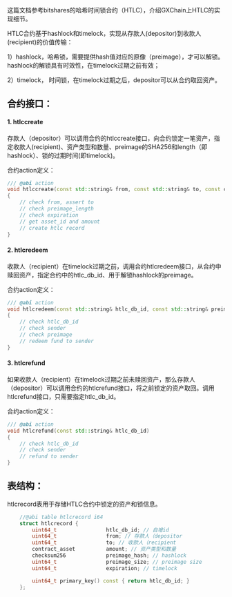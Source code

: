 这篇文档参考bitshares的哈希时间锁合约（HTLC），介绍GXChain上HTLC的实现细节。

HTLC合约基于hashlock和timelock，实现从存款人(depositor)到收款人(recipient)的价值传输：

1）hashlock，哈希锁，需要提供hash值对应的原像（preimage），才可以解锁。hashlock的解锁具有时效性，在timelock过期之前有效；

2）timelock， 时间锁，在timelock过期之后，depositor可以从合约取回资产。

## 合约接口：

#### 1. htlccreate

存款人（depositor）可以调用合约的htlccreate接口，向合约锁定一笔资产，指定收款人(recipient)、资产类型和数量、preimage的SHA256和length（即hashlock）、锁的过期时间(即timelock)。

合约action定义：

```c++
/// @abi action
void htlccreate(const std::string& from, const std::string& to, const checksum256& preimage_hash, uint64_t preimage_length, uint64_t expiration)
{
    // check from, assert to
    // check preimage_length
    // check expiration
    // get asset_id and amount
    // create htlc record
}
```

#### 2. htlcredeem

收款人（recipient）在timelock过期之前，调用合约htlcredeem接口，从合约中赎回资产，指定合约中的htlc_db_id、用于解锁hashlock的preimage。

合约action定义：
```c++
/// @abi action
void htlcredeem(const std::string& htlc_db_id, const std::string& preimage)
{
    // check htlc_db_id
    // check sender
    // check preimage
    // redeem fund to sender
}
```

#### 3. htlcrefund

如果收款人（recipient）在timelock过期之前未赎回资产，那么存款人（depositor）可以调用合约的htlcrefund接口，将之前锁定的资产取回。调用htlcrefund接口，只需要指定htlc_db_id。

合约action定义：
```c++
/// @abi action
void htlcrefund(const std::string& htlc_db_id)
{
    // check htlc_db_id
    // check sender
    // refund to sender
}
```

## 表结构：
htlcrecord表用于存储HTLC合约中锁定的资产和锁信息。

```c++
    //@abi table htlcrecord i64
    struct htlcrecord {
        uint64_t                htlc_db_id; // 自增id
        uint64_t                from; // 存款人（depositor
        uint64_t                to; // 收款人（recipient
        contract_asset          amount; // 资产类型和数量
        checksum256             preimage_hash; // hashlock
        uint64_t                preimage_size; // preimage size
        uint64_t                expiration; // timelock

        uint64_t primary_key() const { return htlc_db_id; }
    };

```
